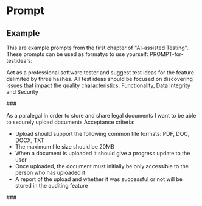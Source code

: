 # Prompt
## Example
This are example prompts from the first chapter of "AI-assisted Testing". These prompts can be used as formatys to use yourself:
PROMPT-for-testidea's: 

Act as a professional software tester and suggest test ideas for the feature delimited
by three hashes. All test ideas should be focused on discovering issues that impact the
quality characteristics: Functionality, Data Integrity and Security

\###

As a paralegal
In order to store and share legal documents
I want to be able to securely upload documents
Acceptance criteria:
* Upload should support the following common file formats: PDF, DOC, DOCX, TXT
* The maximum file size should be 20MB
* When a document is uploaded it should give a progress update to the user
* Once uploaded, the document must initially be only accessible to the person who has
uploaded it
* A report of the upload and whether it was successful or not will be stored in the
auditing feature

\###

